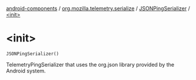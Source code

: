 [android-components](../../index.md) / [org.mozilla.telemetry.serialize](../index.md) / [JSONPingSerializer](index.md) / [&lt;init&gt;](./-init-.md)

# &lt;init&gt;

`JSONPingSerializer()`

TelemetryPingSerializer that uses the org.json library provided by the Android system.

